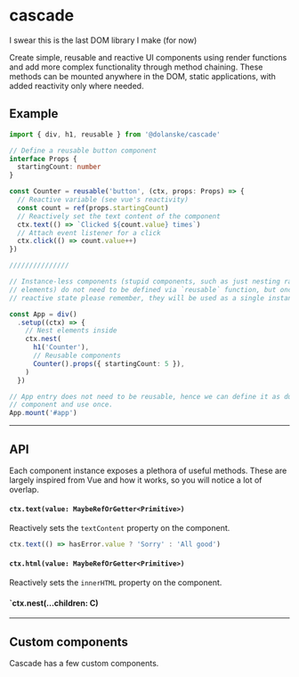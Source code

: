# cascade

I swear this is the last DOM library I make (for now)

Create simple, reusable and reactive UI components using render functions and add more complex functionality through method chaining. These methods can be mounted anywhere in the DOM, static applications, with added reactivity only where needed.

## Example

```ts
import { div, h1, reusable } from '@dolanske/cascade'

// Define a reusable button component
interface Props {
  startingCount: number
}

const Counter = reusable('button', (ctx, props: Props) => {
  // Reactive variable (see vue's reactivity)
  const count = ref(props.startingCount)
  // Reactively set the text content of the component
  ctx.text(() => `Clicked ${count.value} times`)
  // Attach event listener for a click
  ctx.click(() => count.value++)
})

///////////////

// Instance-less components (stupid components, such as just nesting random HTML
// elements) do not need to be defined via `reusable` function, but once you add
// reactive state please remember, they will be used as a single instance

const App = div()
  .setup((ctx) => {
    // Nest elements inside
    ctx.nest(
      h1('Counter'),
      // Reusable components
      Counter().props({ startingCount: 5 }),
    )
  })

// App entry does not need to be reusable, hence we can define it as dumb
// component and use once.
App.mount('#app')
```
---

## API

Each component instance exposes a plethora of useful methods. These are largely inspired from Vue and how it works, so you will notice a lot of overlap.

#### `ctx.text(value: MaybeRefOrGetter<Primitive>)`

Reactively sets the `textContent` property on the component.

```ts
ctx.text(() => hasError.value ? 'Sorry' : 'All good')
```

#### `ctx.html(value: MaybeRefOrGetter<Primitive>)`

Reactively sets the `innerHTML` property on the component.

#### `ctx.nest(...children: C)

---

## Custom components

Cascade has a few custom components.
